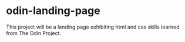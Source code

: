 # odin-landing-page

This project will be a landing page exhibiting html and css skills learned from The Odin Project.